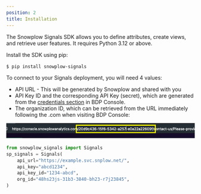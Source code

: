 ```yaml
---
position: 2
title: Installation
---
```


The Snowplow Signals SDK allows you to define attributes, create views, and retrieve user features. It requires Python 3.12 or above.

Install the SDK using pip:

```bash
$ pip install snowplow-signals
```

To connect to your Signals deployment, you will need 4 values:

- API URL - This will be generated by Snowplow and shared with you
- API Key ID and the corresponding API Key (secret), which are generated from the [credentials section](https://console.snowplowanalytics.com/credentials) in BDP Console.
- The organization ID, which can be retrieved from the URL immediately following the .com when visiting BDP Console:

![](./images/orgID.png)

```python
from snowplow_signals import Signals
sp_signals = Signals(
    api_url="https://example.svc.snplow.net/",
    api_key="abcd1234",
    api_key_id="1234-abcd",
    org_id="48hs23js-31b3-3840-bh23-r7j23845",
)
```
